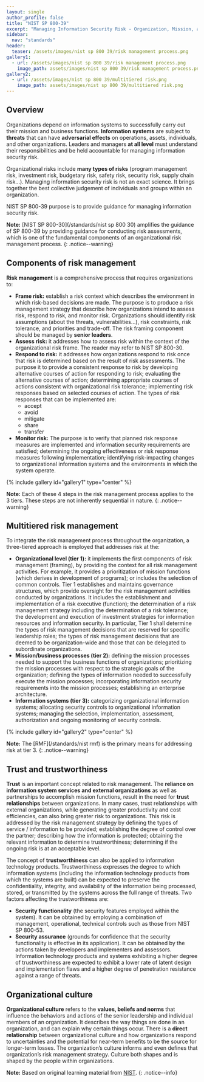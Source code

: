```yaml
---
layout: single
author_profile: false
title: "NIST SP 800-39"
excerpt: "Managing Information Security Risk - Organization, Mission, and Information System View"
sidebar:
  nav: "standards"
header:
  teaser: /assets/images/nist sp 800 39/risk management process.png
gallery1:
  - url: /assets/images/nist sp 800 39/risk management process.png
    image_path: assets/images/nist sp 800 39/risk management process.png
gallery2:
  - url: /assets/images/nist sp 800 39/multitiered risk.png
    image_path: assets/images/nist sp 800 39/multitiered risk.png
---
```


## Overview

Organizations depend on information systems to successfully carry out their mission and business functions. **Information systems** are subject to **threats** that can have **adversarial effects** on operations, assets, individuals, and other organizations. Leaders and managers **at all level** must understand their responsibilities and be held accountable for managing information security risk.

Organizational risks include **many types of risks** (program management risk, investment risk, budgetary risk, safety risk, security risk, supply chain risk…). Managing information security risk is not an exact science. It brings together the best collective judgement of individuals and groups within an organization.

NIST SP 800-39 purpose is to provide guidance for managing information security risk.

**Note:** [NIST SP 800-30](/standards/nist sp 800 30) amplifies the guidance of SP 800-39 by providing guidance for conducting risk assessments, which is one of the fundamental components of an organizational risk management process.
{: .notice--warning}

## Components of risk management

**Risk management** is a comprehensive process that requires organizations to:
- **Frame risk:** establish a risk context which describes the environment in which risk-based decisions are made. The purpose is to produce a risk management strategy that describe how organizations intend to assess risk, respond to risk, and monitor risk. Organizations should identify risk assumptions (about the threats, vulnerabilities…), risk constraints, risk tolerance, and priorities and trade-off. The risk framing component should be managed by **senior leaders**.
- **Assess risk:** it addresses how to assess risk within the context of the organizational risk frame. The reader may refer to NIST SP 800-30.
- **Respond to risk:** it addresses how organizations respond to risk once that risk is determined based on the result of risk assessments. The purpose it to provide a consistent response to risk by developing alternative courses of action for responding to risk; evaluating the alternative courses of action; determining appropriate courses of actions consistent with organizational risk tolerance; implementing risk responses based on selected courses of action. The types of risk responses that can be implemented are:
    - accept
    - avoid
    - mitigate
    - share
    - transfer
- **Monitor risk:** The purpose is to verify that planned risk response measures are implemented and information security requirements are satisfied; determining the ongoing effectiveness or risk response measures following implementation; identifying risk-impacting changes to organizational information systems and the environments in which the system operate.

{% include gallery id="gallery1" type="center" %}

**Note:** Each of these 4 steps in the risk management process applies to the 3 tiers. These steps are not inherently sequential in nature.
{: .notice--warning}

## Multitiered risk management

To integrate the risk management process throughout the organization, a three-tiered approach is employed that addresses risk at the:
- **Organizational level (tier 1):** it implements the first components of risk management (framing), by providing the context for all risk management activities. For example, it provides a prioritization of mission functions (which derives in development of programs); or includes the selection of common controls. Tier 1 establishes and maintains governance structures, which provide oversight for the risk management activities conducted by organizations. It includes the establishment and implementation of a risk executive (function); the determination of a risk management strategy including the determination of a risk tolerance; the development and execution of investment strategies for information resources and information security. In particular, Tier 1 shall determine the types of risk management decisions that are reserved for specific leadership roles; the types of risk management decisions that are deemed to be organization-wide and those that can be delegated to subordinate organizations.
- **Mission/business processes (tier 2):** defining the mission processes needed to support the business functions of organizations; prioritizing the mission processes with respect to the strategic goals of the organization; defining the types of information needed to successfully execute the mission processes; incorporating information security requirements into the mission processes; establishing an enterprise architecture.
- **Information systems (tier 3):** categorizing organizational information systems; allocating security controls to organizational information systems; managing the selection, implementation, assessment, authorization and ongoing monitoring of security controls.

{% include gallery id="gallery2" type="center" %}

**Note:** The [RMF](/standards/nist rmf) is the primary means for addressing risk at tier 3.
{: .notice--warning}

## Trust and trustworthiness

**Trust** is an important concept related to risk management. The **reliance on information system services and external organizations** as well as partnerships to accomplish mission functions, result in the need for **trust relationships** between organizations. In many cases, trust relationships with external organizations, while generating greater productivity and cost efficiencies, can also bring greater risk to organizations. This risk is addressed by the risk management strategy by defining the types of service / information to be provided; establishing the degree of control over the partner; describing how the information is protected; obtaining the relevant information to determine trustworthiness; determining if the ongoing risk is at an acceptable level.

The concept of **trustworthiness** can also be applied to information technology products. Trustworthiness expresses the degree to which information systems (including the information technology products from which the systems are built) can be expected to preserve the confidentiality, integrity, and availability of the information being processed, stored, or transmitted by the systems across the full range of threats. Two factors affecting the trustworthiness are:
- **Security functionality** (the security features employed within the system). It can be obtained by employing a combination of management, operational, technical controls such as those from NIST SP 800-53.
- **Security assurance** (grounds for confidence that the security functionality is effective in its application). It can be obtained by the actions taken by developers and implementers and assessors.  
Information technology products and systems exhibiting a higher degree of trustworthiness are expected to exhibit a lower rate of latent design and implementation flaws and a higher degree of penetration resistance against a range of threats.

## Organizational culture

**Organizational culture** refers to the **values, beliefs and norms** that influence the behaviors and actions of the senior leadership and individual members of an organization. It describes the way things are done in an organization, and can explain why certain things occur. There is a **direct relationship** between organizational culture and how organizations respond to uncertainties and the potential for near-term benefits to be the source for longer-term losses. The organization’s culture informs and even defines that organization’s risk management strategy. Culture both shapes and is shaped by the people within organizations.

**Note:** Based on original learning material from [NIST](https://www.nist.gov/).
{: .notice--info}

